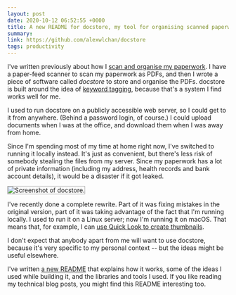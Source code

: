```yaml
---
layout: post
date: 2020-10-12 06:52:55 +0000
title: A new README for docstore, my tool for organising scanned paperwork
summary:
link: https://github.com/alexwlchan/docstore
tags: productivity
---
```


I've written previously about how I [scan and organise my paperwork](/2019/11/my-scanning-setup/).
I have a paper-feed scanner to scan my paperwork as PDFs, and then I wrote a piece of software called *docstore* to store and organise the PDFs.
docstore is built around the idea of [keyword tagging](https://en.wikipedia.org/wiki/Tag_(metadata)), because that's a system I find works well for me.

I used to run docstore on a publicly accessible web server, so I could get to it from anywhere.
(Behind a password login, of course.)
I could upload documents when I was at the office, and download them when I was away from home.

Since I'm spending most of my time at home right now, I've switched to running it locally instead.
It's just as convenient, but there's less risk of somebody stealing the files from my server.
Since my paperwork has a lot of private information (including my address, health records and bank account details), it would be a disaster if it got leaked.

<img src="/images/2020/docstore_v2_1x.png" srcset="/images/2020/docstore_v2_1x.png 1x, /images/2020/docstore_v2_2x.png 2x, /images/2020/docstore_v2_3x.png 3x" alt="Screenshot of docstore." style="max-width: 500px; border: 1px solid #A6A6A6">

I've recently done a complete rewrite.
Part of it was fixing mistakes in the original version, part of it was taking advantage of the fact that I'm running locally.
I used to run it on a Linux server; now I'm running it on macOS.
That means that, for example, I can [use Quick Look to create thumbnails](/2020/09/using-qlmanage-to-create-thumbnails-on-macos/).

I don't expect that anybody apart from me will want to use docstore, because it's very specific to my personal context -- but the ideas might be useful elsewhere.

I've written [a new README](https://github.com/alexwlchan/docstore) that explains how it works, some of the ideas I used while building it, and the libraries and tools I used.
If you like reading my technical blog posts, you might find this README interesting too.
